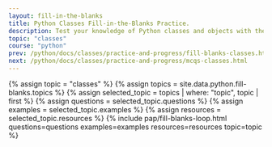 ```yaml
---
layout: fill-in-the-blanks
title: Python Classes Fill-in-the-Blanks Practice.
description: Test your knowledge of Python classes and objects with these fill-in-the-blank exercises. Learn key concepts like attributes, methods, and the __init__ method with answers provided for self-assessment.
topic: "classes"
course: "python"
prev: /python/docs/classes/practice-and-progress/fill-blanks-classes.html
next: /python/docs/classes/practice-and-progress/mcqs-classes.html
---
```


{% assign topic = "classes" %}
{% assign topics = site.data.python.fill-blanks.topics %}
{% assign selected_topic = topics | where: "topic", topic | first %}
{% assign questions = selected_topic.questions %}
{% assign examples = selected_topic.examples %}
{% assign resources = selected_topic.resources %}
{% include pap/fill-blanks-loop.html questions=questions examples=examples resources=resources topic=topic %}